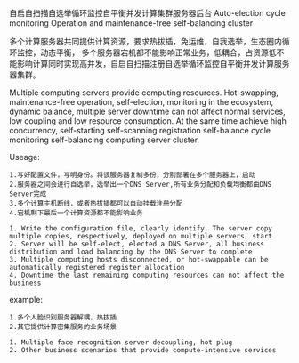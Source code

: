 自启自扫描自选举循环监控自平衡并发计算集群服务器后台
Auto-election cycle monitoring Operation and maintenance-free self-balancing cluster 

多个计算服务器共同提供计算资源，要求热拔插，免运维，自我选举，生态圈内循环监控，动态平衡， 多个服务器宕机都不能影响正常业务，低耦合，占资源低不能影响计算同时实现高并发，自启自扫描注册自选举循环监控自平衡并发计算服务器集群。

Multiple computing servers provide computing resources. Hot-swapping, maintenance-free operation, self-election, monitoring in the ecosystem, dynamic balance, multiple server downtime can not affect normal services, low coupling and low resource consumption. At the same time achieve high concurrency, self-starting self-scanning registration self-balance cycle monitoring self-balancing computing server cluster.

Useage: 

    1.写好配置文件，写明身份。将该服务器复制多份，分别部署在多个服务器上，启动 
    2.服务器之间会进行自选举，选举出一个DNS Server,所有业务分配和负载均衡都由DNS Server完成 
    3.多个计算主机断线，或者热拔插都可以自动挂载注册分配 
    4.宕机剩下最后一个计算资源都不能影响业务

    1. Write the configuration file, clearly identify. The server copy multiple copies, respectively, deployed on multiple servers, start
    2. Server will be self-elect, elected a DNS Server, all business distribution and load balancing by the DNS Server to complete
    3. Multiple computing hosts disconnected, or hot-swappable can be automatically registered register allocation
    4. Downtime the last remaining computing resources can not affect the business

example:

    1.多个人脸识别服务器解耦，热拔插
    2.其它提供计算密集服务的业务场景

    1. Multiple face recognition server decoupling, hot plug
    2. Other business scenarios that provide compute-intensive services
